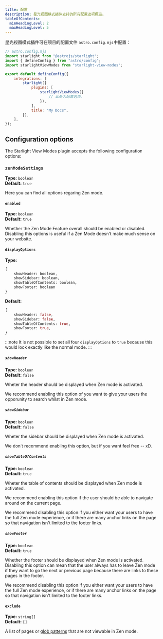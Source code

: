 ```yaml
---
title: 配置
description: 星光视图模式插件支持的所有配置选项概览。
tableOfContents:
  minHeadingLevel: 2
  maxHeadingLevel: 5
---
```


星光视图模式插件可在项目的配置文件 `astro.config.mjs`中配置：

```js {11}
// astro.config.mjs
import starlight from "@astrojs/starlight";
import { defineConfig } from "astro/config";
import starlightViewModes from "starlight-view-modes";

export default defineConfig({
    integrations: [
        starlight({
            plugins: [
                starlightViewModes({
                    // 此处为配置选项。
                }),
            ],
            title: "My Docs",
        }),
    ],
});
```

## Configuration options

The Starlight View Modes plugin accepts the following configuration options:

### `zenModeSettings`

**Type:** `boolean`  
**Default:** `true`

Here you can find all options regaring Zen mode.

#### `enabled`

**Type:** `boolean`  
**Default:** `true`

Whether the Zen Mode Feature overall should be enabled or disabled.
Disabling this options is useful if a Zen Mode doesn't make much sense on your website.

#### `displayOptions`

**Type:** 

```graphql
{ 
	showHeader: boolean, 
	showSidebar: boolean, 
	showTableOfContents: boolean, 
	showFooter: boolean 
}
```

**Default:**

```graphql
{
	showHeader: false,
	showSidebar: false,
	showTableOfContents: true,
	showFooter: true,
}
```

:::note
It is not possible to set all four `displayOptions` to `true` because this would look exactly like the normal mode.
:::

##### `showHeader`

**Type:** `boolean`  
**Default:** `false`

Wheter the header should be displayed when Zen mode is activated.

We recommend enabling this option of you want to give your users the opporunity to search whilst in Zen mode.

##### `showSidebar`

**Type:** `boolean`  
**Default:** `false`

Wheter the sidebar should be displayed when Zen mode is activated.

We don't recommend enabling this option, but if you want feel free -- xD.

##### `showTableOfContents`

**Type:** `boolean`  
**Default:** `true`

Wheter the table of contents should be displayed when Zen mode is activated.

We recommend enabling this option if the user should be able to navigate around on the current page.

We recommend disabling this option if you either want your users to have the full Zen mode experience, or if there are many anchor links on the page so that navigation isn't limited to the footer links.

##### `showFooter`

**Type:** `boolean`  
**Default:** `true`

Whether the footer should be displayed when Zen mode is activated.
Disabling this option can mean that the user always has to leave Zen mode if they want to go the next or previous page because there are links to these pages in the footer.

We recommend disabling this option if you either want your users to have the full Zen mode experience, or if there are many anchor links on the page so that navigation isn't limited to the footer links.

#### `exclude`

**Type:** `string[]`  
**Default:** `[]`

A list of pages or [glob patterns](https://github.com/micromatch/picomatch#globbing-features) that are not viewable in Zen mode.
